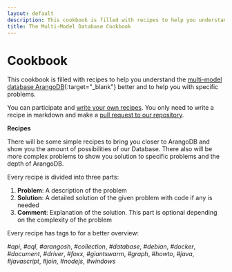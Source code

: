 ```yaml
---
layout: default
description: This cookbook is filled with recipes to help you understand the multi-model database ArangoDB better and to help you with specific problems.
title: The Multi-Model Database Cookbook
---
```

# Cookbook

This cookbook is filled with recipes to help you understand the [multi-model database ArangoDB](https://www.arangodb.com/){:target="_blank"} better
and to help you with specific problems.

You can participate and [write your own recipes][2]. 
You only need to write a recipe in markdown and make a [pull request to our repository][2]. 

**Recipes**

There will be some simple recipes to bring you closer to ArangoDB and show you the amount of possibilities
of our Database. 
There also will be more complex problems to show you solution to specific problems and the depth of ArangoDB.

Every recipe is divided into three parts:

1. **Problem**: A description of the problem
2. **Solution**: A detailed solution of the given problem with code if any is needed
3. **Comment**: Explanation of the solution. This part is optional depending on the complexity of the problem

Every recipe has tags to for a better overview:

*#api*, *#aql*, *#arangosh*, *#collection*, *#database*, *#debian*, *#docker*, *#document*, *#driver*, *#foxx*, *#giantswarm*, *#graph*, *#howto*, *#java*, *#javascript*, *#join*, *#nodejs*, *#windows*

[2]: https://github.com/arangodb/arangodb/tree/devel/Documentation/Books/Cookbook
